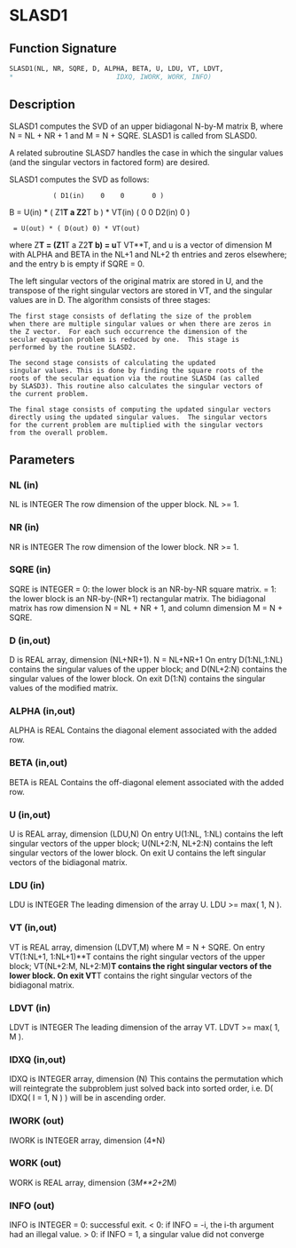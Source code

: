 # SLASD1

## Function Signature

```fortran
SLASD1(NL, NR, SQRE, D, ALPHA, BETA, U, LDU, VT, LDVT,
*                          IDXQ, IWORK, WORK, INFO)
```

## Description


 SLASD1 computes the SVD of an upper bidiagonal N-by-M matrix B,
 where N = NL + NR + 1 and M = N + SQRE. SLASD1 is called from SLASD0.

 A related subroutine SLASD7 handles the case in which the singular
 values (and the singular vectors in factored form) are desired.

 SLASD1 computes the SVD as follows:

               ( D1(in)    0    0       0 )
   B = U(in) * (   Z1**T   a   Z2**T    b ) * VT(in)
               (   0       0   D2(in)   0 )

     = U(out) * ( D(out) 0) * VT(out)

 where Z**T = (Z1**T a Z2**T b) = u**T VT**T, and u is a vector of dimension M
 with ALPHA and BETA in the NL+1 and NL+2 th entries and zeros
 elsewhere; and the entry b is empty if SQRE = 0.

 The left singular vectors of the original matrix are stored in U, and
 the transpose of the right singular vectors are stored in VT, and the
 singular values are in D.  The algorithm consists of three stages:

    The first stage consists of deflating the size of the problem
    when there are multiple singular values or when there are zeros in
    the Z vector.  For each such occurrence the dimension of the
    secular equation problem is reduced by one.  This stage is
    performed by the routine SLASD2.

    The second stage consists of calculating the updated
    singular values. This is done by finding the square roots of the
    roots of the secular equation via the routine SLASD4 (as called
    by SLASD3). This routine also calculates the singular vectors of
    the current problem.

    The final stage consists of computing the updated singular vectors
    directly using the updated singular values.  The singular vectors
    for the current problem are multiplied with the singular vectors
    from the overall problem.

## Parameters

### NL (in)

NL is INTEGER The row dimension of the upper block. NL >= 1.

### NR (in)

NR is INTEGER The row dimension of the lower block. NR >= 1.

### SQRE (in)

SQRE is INTEGER = 0: the lower block is an NR-by-NR square matrix. = 1: the lower block is an NR-by-(NR+1) rectangular matrix. The bidiagonal matrix has row dimension N = NL + NR + 1, and column dimension M = N + SQRE.

### D (in,out)

D is REAL array, dimension (NL+NR+1). N = NL+NR+1 On entry D(1:NL,1:NL) contains the singular values of the upper block; and D(NL+2:N) contains the singular values of the lower block. On exit D(1:N) contains the singular values of the modified matrix.

### ALPHA (in,out)

ALPHA is REAL Contains the diagonal element associated with the added row.

### BETA (in,out)

BETA is REAL Contains the off-diagonal element associated with the added row.

### U (in,out)

U is REAL array, dimension (LDU,N) On entry U(1:NL, 1:NL) contains the left singular vectors of the upper block; U(NL+2:N, NL+2:N) contains the left singular vectors of the lower block. On exit U contains the left singular vectors of the bidiagonal matrix.

### LDU (in)

LDU is INTEGER The leading dimension of the array U. LDU >= max( 1, N ).

### VT (in,out)

VT is REAL array, dimension (LDVT,M) where M = N + SQRE. On entry VT(1:NL+1, 1:NL+1)**T contains the right singular vectors of the upper block; VT(NL+2:M, NL+2:M)**T contains the right singular vectors of the lower block. On exit VT**T contains the right singular vectors of the bidiagonal matrix.

### LDVT (in)

LDVT is INTEGER The leading dimension of the array VT. LDVT >= max( 1, M ).

### IDXQ (in,out)

IDXQ is INTEGER array, dimension (N) This contains the permutation which will reintegrate the subproblem just solved back into sorted order, i.e. D( IDXQ( I = 1, N ) ) will be in ascending order.

### IWORK (out)

IWORK is INTEGER array, dimension (4*N)

### WORK (out)

WORK is REAL array, dimension (3*M**2+2*M)

### INFO (out)

INFO is INTEGER = 0: successful exit. < 0: if INFO = -i, the i-th argument had an illegal value. > 0: if INFO = 1, a singular value did not converge

